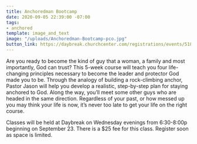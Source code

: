 ```yaml
---
title: Anchoredman Bootcamp
date: 2020-09-05 22:39:00 -07:00
tags:
- anchored
template: image_and_text
image: "/uploads/Anchoredman-Bootcamp-pco.jpg"
button_link: https://daybreak.churchcenter.com/registrations/events/518474
---
```


Are you ready to become the kind of guy that a woman, a family and most importantly, God can trust? This 5-week course will teach you four life-changing principles necessary to become the leader and protector God made you to be. Through the analogy of building a rock-climbing anchor, Pastor Jason will help you develop a realistic, step-by-step plan for staying anchored to God. Along the way, you’ll meet some other guys who are headed in the same direction. Regardless of your past, or how messed up you may think your life is now, it’s never too late to get your life on the right course.

Classes will be held at Daybreak on Wednesday evenings from 6:30-8:00p beginning on September 23. There is a $25 fee for this class. Register soon as space is limited.